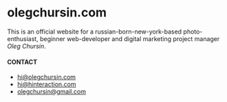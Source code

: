 # olegchursin.com

This is an official website for a russian-born-new-york-based photo-enthusiast, beginner web-developer and digital marketing project manager *Oleg Chursin*. 

#### CONTACT
- hi@olegchursin.com
- hi@hinteraction.com
- olegchursin@gmail.com